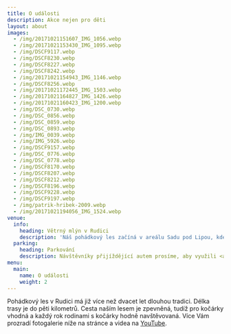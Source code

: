 ```yaml
---
title: O události
description: Akce nejen pro děti
layout: about
images:
  - /img/20171021151607_IMG_1056.webp
  - /img/20171021153430_IMG_1095.webp
  - /img/DSCF9117.webp
  - /img/DSCF8230.webp
  - /img/DSCF8227.webp
  - /img/DSCF8242.webp
  - /img/20171021154943_IMG_1146.webp
  - /img/DSCF8256.webp
  - /img/20171021172445_IMG_1503.webp
  - /img/20171021164827_IMG_1426.webp
  - /img/20171021160423_IMG_1200.webp
  - /img/DSC_0730.webp
  - /img/DSC_0856.webp
  - /img/DSC_0859.webp
  - /img/DSC_0893.webp
  - /img/IMG_0039.webp
  - /img/IMG_5926.webp
  - /img/DSCF9157.webp
  - /img/DSC_0776.webp
  - /img/DSC_0778.webp
  - /img/DSCF8170.webp
  - /img/DSCF8207.webp
  - /img/DSCF8212.webp
  - /img/DSCF8196.webp
  - /img/DSCF9228.webp
  - /img/DSCF9197.webp
  - /img/patrik-hribek-2009.webp
  - /img/20171021194056_IMG_1524.webp
venue:
  info:
    heading: Větrný mlýn v Rudici
    description: 'Náš pohádkový les začíná v areálu Sadu pod Lipou, kde zároveň i končí. Nepsanou tradicí je, že děti v cíli dostanou buřt, který si na ohni později opékají.'
  parking:
    heading: Parkování
    description: Návštěvníky přijíždějící autem prosíme, aby využili <a target="_blank" href="https://goo.gl/maps/EPPPv2R1ow9DStVRA">parkoviště u kaple sv. Barbory</a>, případně <a target="_blank" href="https://goo.gl/maps/XxFRtueFHpp3LNHX7">parkoviště u lomu Seč</a>.
menu:
  main:
    name: O události
    weight: 2
---
```


Pohádkový les v Rudici má již více než dvacet let dlouhou tradici. Délka trasy je do pěti kilometrů. Cesta naším lesem je zpevněná, tudíž pro kočárky vhodná a každý rok rodinami s kočárky hodně navštěvovaná. Více Vám prozradí fotogalerie níže na stránce a videa na [YouTube](https://youtube.com/playlist?list=PLfohfqLRYMDHG0lSzaMx9FADPa7Cm1HOc).
